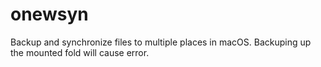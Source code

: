 # onewsyn
Backup and synchronize files to multiple places in macOS.
Backuping up the mounted fold will cause error.

